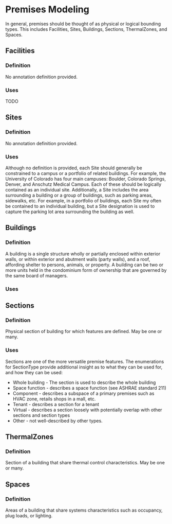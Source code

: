 # Premises Modeling
In general, premises should be thought of as physical or logical bounding types.  This includes Facilities, Sites, Buildings, Sections, ThermalZones, and Spaces.

## Facilities
### Definition
No annotation definition provided.

### Uses
TODO

## Sites
### Definition
No annotation definition provided.

### Uses
Although no definition is provided, each Site should generally be constrained to a campus or a portfolio of related buildings.  For example, the University of Colorado has four main campuses: Boulder, Colorado Springs, Denver, and Anschutz Medical Campus.  Each of these should be logically contained as an individual site.  Additionally, a Site includes the area surrounding a building or a group of buildings, such as parking areas, sidewalks, etc.  For example, in a portfolio of buildings, each Site my often be contained to an individual building, but a Site designation is used to capture the parking lot area surrounding the building as well.

## Buildings
### Definition
A building is a single structure wholly or partially enclosed within exterior walls, or within exterior and abutment walls (party walls), and a roof, affording shelter to persons, animals, or property. A building can be two or more units held in the condominium form of ownership that are governed by the same board of managers.

### Uses


## Sections
### Definition
Physical section of building for which features are defined.  May be one or many.

### Uses
Sections are one of the more versatile premise features.  The enumerations for SectionType provide additional insight as to what they can be used for, and how they can be used:
- Whole building - The section is used to describe the whole building
- Space function - describes a space function (see ASHRAE standard 211)
- Component - describes a subspace of a primary premises such as HVAC zone, retails shops in a mall, etc.
- Tenant - describes a section for a tenant
- Virtual - describes a section loosely with potentially overlap with other sections and section types
- Other - not well-described by other types.


## ThermalZones
### Definition
Section of a building that share thermal control characteristics.  May be one or many.

## Spaces
### Definition
Areas of a building that share systems characteristics such as occupancy, plug loads, or lighting.